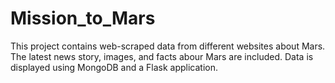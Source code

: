 # Mission_to_Mars
This project contains web-scraped data from different websites about Mars. The latest news story, images, and facts abour Mars are included.
Data is displayed using MongoDB and a Flask application.
